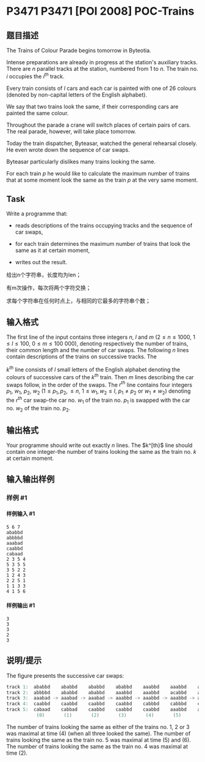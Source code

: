 # P3471 P3471 [POI 2008] POC-Trains

## 题目描述

The Trains of Colour Parade begins tomorrow in Byteotia.

Intense preparations are already in progress at the station's auxiliary tracks. There are $n$ parallel tracks at the station, numbered from $1$ to $n$. The train no. $i$ occupies the $i^{th}$ track.

Every train consists of $l$ cars and each car is painted with one of 26 colours (denoted by non-capital letters of the English alphabet).

We say that two trains look the same, if their corresponding cars are painted the same colour.

Throughout the parade a crane will switch places of certain pairs of cars. The real parade, however, will take place tomorrow.

Today the train dispatcher, Byteasar, watched the general rehearsal    closely. He even wrote down the sequence of car swaps.

Byteasar particularly dislikes many trains looking the same.

For each train $p$ he would like to calculate the maximum number    of trains that at some moment look the same as the train $p$ at the very same moment.

## Task

Write a programme that:

- reads descriptions of the trains occupying tracks and the sequence of car swaps,

- for each train determines the maximum number of trains that look the same as it at certain moment,

- writes out the result.


给出n个字符串，长度均为len；

有m次操作，每次将两个字符交换；

求每个字符串在任何时点上，与相同的它最多的字符串个数；


## 输入格式

The first line of the input contains three integers $n$, $l$ and $m$ ($2 \le n \le 1000$, $1 \le l \le 100$, $0 \le m \le 100\ 000$), denoting respectively the number of trains, their common length and the number of car swaps. The following $n$ lines contain descriptions of the trains on successive tracks. The

$k^{th}$ line consists of $l$ small letters of the English alphabet denoting the colours of successive cars of the $k^{th}$ train. Then $m$ lines describing the car swaps follow, in the order of the swaps. The $r^{th}$ line contains four integers $p_1$, $w_1$, $p_2$, $w_2$ ($1 \le p_1, p_2, \le n$, $1 \le w_1, w_2 \le l$, $p_1 \ne p_2$ or $w_1 \ne w_2$) denoting the $r^{th}$ car swap-the car no. $w_1$ of the train no. $p_1$ is swapped with the car no. $w_2$ of the train no. $p_2$.


## 输出格式

Your programme should write out exactly $n$ lines. The $k^[th}$ line should contain one integer-the number of trains looking the same as the train no. $k$ at certain moment.


## 输入输出样例

### 样例 #1

#### 样例输入 #1

```
5 6 7
ababbd
abbbbd
aaabad
caabbd
cabaad
2 3 5 4
5 3 5 5
3 5 2 2
1 2 4 3
2 2 5 1
1 1 3 3
4 1 5 6
```

#### 样例输出 #1

```
3
3
3
2
3
```

## 说明/提示

The figure presents the successive car swaps:

```cpp
track 1:  ababbd    ababbd    ababbd    ababbd    aaabbd    aaabbd    aaabbd    aaabbd
track 2:  abbbbd    ababbd    ababbd    aaabbd    aaabbd    acabbd    acabbd    acabbd
track 3:  aaabad -> aaabad -> aaabad -> aaabbd -> aaabbd -> aaabbd -> aaabbd -> aaabbd
track 4:  caabbd    caabbd    caabbd    caabbd    cabbbd    cabbbd    cabbbd    dabbbd
track 5:  cabaad    cabbad    caabbd    caabbd    caabbd    aaabbd    aaabbd    aaabbc
           (0)       (1)       (2)       (3)       (4)       (5)       (6)       (7)
```

The number of trains looking the same as either of the trains no. 1, 2 or 3 was maximal at time (4) (when all three looked the same). The number of trains looking the same as the train no. 5 was maximal at time (5) and (6). The number of trains looking the same as the train no. 4 was maximal at time (2).

